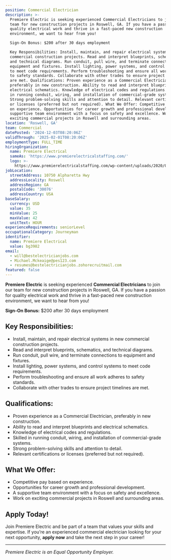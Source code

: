 ```yaml
---
position: Commercial Electrician
description: >-
  Premiere Electric is seeking experienced Commercial Electricians to join our
  team for new construction projects in Roswell, GA. If you have a passion for
  quality electrical work and thrive in a fast-paced new construction
  environment, we want to hear from you!

  Sign-On Bonus: $200 after 30 days employment

  Key Responsibilities: Install, maintain, and repair electrical systems in new
  commercial construction projects. Read and interpret blueprints, schematics,
  and technical diagrams. Run conduit, pull wire, and terminate connections to
  equipment and fixtures. Install lighting, power systems, and control systems
  to meet code requirements. Perform troubleshooting and ensure all work adheres
  to safety standards. Collaborate with other trades to ensure project timelines
  are met. Qualifications: Proven experience as a Commercial Electrician,
  preferably in new construction. Ability to read and interpret blueprints and
  electrical schematics. Knowledge of electrical codes and regulations. Skilled
  in running conduit, wiring, and installation of commercial-grade systems.
  Strong problem-solving skills and attention to detail. Relevant certifications
  or licenses (preferred but not required). What We Offer: Competitive pay based
  on experience. Opportunities for career growth and professional development. A
  supportive team environment with a focus on safety and excellence. Work on
  exciting commercial projects in Roswell and surrounding areas.
location: 'Roswell, GA'
team: Commercial
datePosted: '2024-12-03T08:20:06Z'
validThrough: '2025-02-01T08:20:06Z'
employmentType: FULL_TIME
hiringOrganization:
  name: Premiere Electrical
  sameAs: 'https://www.premierelectricalstaffing.com/'
  logo: >-
    https://www.premierelectricalstaffing.com/wp-content/uploads/2020/05/Premier-Electrical-Staffing-logo.png
jobLocation:
  streetAddress: 10750 Alpharetta Hwy
  addressLocality: Roswell
  addressRegion: GA
  postalCode: '30076'
  addressCountry: USA
baseSalary:
  currency: USD
  value: 35
  minValue: 25
  maxValue: 42
  unitText: HOUR
experienceRequirements: seniorLevel
occupationalCategory: Journeyman
identifier:
  name: Premiere Electrical
  value: bg3982
email:
  - will@bestelectricianjobs.com
  - Michael.Mckeaige@pes123.com
  - resumes@bestelectricianjobs.zohorecruitmail.com
featured: false
---
```



**Premiere Electric** is seeking experienced **Commercial Electricians** to join our team for new construction projects in Roswell, GA. If you have a passion for quality electrical work and thrive in a fast-paced new construction environment, we want to hear from you!  

**Sign-On Bonus:** $200 after 30 days employment

## Key Responsibilities:
- Install, maintain, and repair electrical systems in new commercial construction projects.
- Read and interpret blueprints, schematics, and technical diagrams.
- Run conduit, pull wire, and terminate connections to equipment and fixtures.
- Install lighting, power systems, and control systems to meet code requirements.
- Perform troubleshooting and ensure all work adheres to safety standards.
- Collaborate with other trades to ensure project timelines are met.

## Qualifications:
- Proven experience as a Commercial Electrician, preferably in new construction.
- Ability to read and interpret blueprints and electrical schematics.
- Knowledge of electrical codes and regulations.
- Skilled in running conduit, wiring, and installation of commercial-grade systems.
- Strong problem-solving skills and attention to detail.
- Relevant certifications or licenses (preferred but not required).

## What We Offer:
- Competitive pay based on experience.
- Opportunities for career growth and professional development.
- A supportive team environment with a focus on safety and excellence.
- Work on exciting commercial projects in Roswell and surrounding areas.

## Apply Today!  
Join Premiere Electric and be part of a team that values your skills and expertise. If you’re an experienced commercial electrician looking for your next opportunity, **apply now** and take the next step in your career!

---
*Premiere Electric is an Equal Opportunity Employer.*
